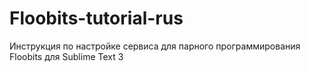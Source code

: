 Floobits-tutorial-rus
=====================

Инструкция по настройке сервиса для парного программирования Floobits для Sublime Text 3

